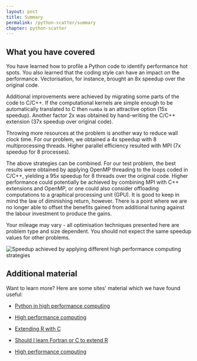 ```yaml
---
layout: post
title: Summary
permalink: /python-scatter/summary
chapter: python-scatter
---
```


## What you have covered

You have learned how to profile a Python code to identify performance hot spots. You also learned that the coding style can have an impact on the performance. Vectorisation, for instance, brought an 8x speedup over the original code. 

Additional improvements were achieved by migrating some parts of the code to C/C++. If the computational kernels are simple enough to be automatically translated to C then `numba` is an attractive option (15x speedup). Another factor 2x was obtained by hand-writing the C/C++ extension (37x speedup over original code).

Throwing more resources at the problem is another way to reduce wall clock time. For our problem, we obtained a 4x speedup with 8 multiprocessing threads. Higher parallel efficiency resulted with MPI (7x speedup for 8 processes). 

The above strategies can be combined. For our test problem, the best results were obtained by applying OpenMP threading to the loops coded in C/C++, yielding a 95x speedup for 8 threads over the original code. Higher performance could potentially be achieved by combining MPI with C++ extensions and OpenMP, or one could also consider offloading computations to a graphical processing unit (GPU). It is good to keep in mind the law of diminishing return, however. There is a point where we are no longer able to offset the benefits gained from additional tuning against the labour investment to produce the gains.

Your mileage may vary - all optimisation techniques presented here are problem type and size dependent. You should not expect the same speedup values for other problems.

![Speedup achieved by applying different high performance computing strategies](https://github.com/pletzer/perf-training/raw/summary/_lessons/python-scatter/images/speedup.png)


## Additional material

Want to learn more? Here are some sites' material which we have found useful:

 * [Python in high performance computing](https://events.prace-ri.eu/event/669/material/slides/0.pdf)

 * [High performance computing](https://cran.r-project.org/web/views/HighPerformanceComputing.html)

 * [Extending R with C](https://www.rstudio.com/resources/videos/extending-r-with-c-a-brief-introduction-to-rcpp/)

 * [Should I learn Fortran or C to extend R](https://stackoverflow.com/questions/3148763/should-i-learn-fortran-or-c-to-extend-r)

 * [High performance computing](http://blog.revolutionanalytics.com/high-performance-computing/)
